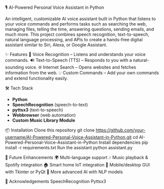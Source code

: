 🎙️ AI-Powered Personal Voice Assistant in Python

An intelligent, customizable AI voice assistant built in Python that listens to your voice commands and performs tasks such as searching the web, managing files, telling the time, answering questions, sending emails, and much more.
This project combines speech recognition, text-to-speech, natural language processing, and APIs to create a hands-free digital assistant similar to Siri, Alexa, or Google Assistant.

✨ Features
🎤 Voice Recognition – Listens and understands your voice commands.
🔊 Text-to-Speech (TTS) – Responds to you with a natural-sounding voice.
🌐 Internet Search – Opens websites and fetches information from the web.
💡 Custom Commands – Add your own commands and extend functionality easily.

🛠️ Tech Stack
- **Python**  
- **SpeechRecognition** (speech-to-text)  
- **pyttsx3** (text-to-speech)  
- **Webbrowser** (web automation)  
- **Custom Music Library Module**  

📦 Installation
Clone this repository
git clone https://github.com/your-username/AI-Powered-Personal-Voice-Assistant-in-Python.git
cd AI-Powered-Personal-Voice-Assistant-in-Python
Install dependencies
pip install -r requirements.txt
Run the assistant
python assistant.py

🚀 Future Enhancements
🌍 Multi-language support
🎶 Music playback & Spotify integration
🏠 Smart home IoT integration
📱 Mobile/desktop GUI with Tkinter or PyQt
🧠 More advanced AI with NLP models

🙌 Acknowledgements
SpeechRecognition
Pyttsx3
